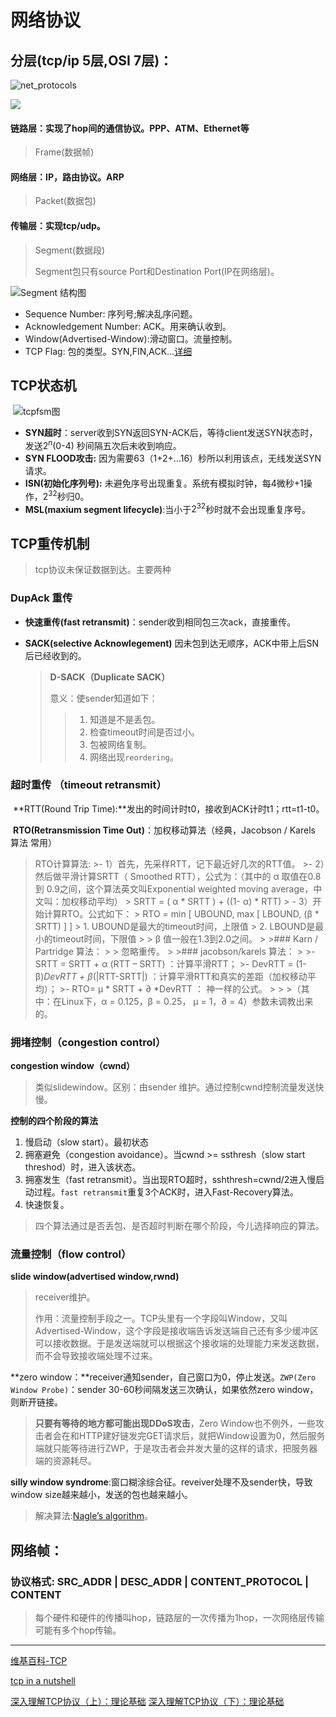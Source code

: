 # 网络协议

## 分层(tcp/ip 5层,OSI 7层)：

![net_protocols](../.././src/net_protocols.png)

![](../.././src/net_protocols-8042098.png)

#### 链路层：实现了hop间的通信协议。PPP、ATM、Ethernet等

> Frame(数据帧)

#### 网络层：IP，路由协议。ARP

> Packet(数据包)

#### 传输层：实现tcp/udp。

> Segment(数据段)
>
> Segment包只有source Port和Destination Port(IP在网络层)。 

![Segment 结构图](../.././src/134217wuckuyvvcsuygnds.png)

- Sequence Number: 序列号;解决乱序问题。
- Acknowledgement Number: ACK。用来确认收到。
- Window(Advertised-Window):滑动窗口。流量控制。
- TCP Flag: 包的类型。SYN,FIN,ACK…[详细](../.././src/image-20190725155505155.png) 

## TCP状态机

​	![tcpfsm图](../.././src/tcpfsm.png)

- **SYN超时**：server收到SYN返回SYN-ACK后，等待client发送SYN状态时，发送$2^n$(0-4) 秒间隔五次后未收到响应。
- **SYN FLOOD攻击:** 因为需要63（1+2+…16）秒所以利用该点，无线发送SYN请求。
- **ISN(初始化序列号):**  未避免序号出现重复。系统有模拟时钟，每4微秒+1操作，$2^{32}$秒归0。
- **MSL(maxium segment lifecycle)**:当小于$2^{32}$秒时就不会出现重复序号。

## TCP重传机制

> tcp协议未保证数据到达。主要两种

### DupAck 重传

- **快速重传(fast retransmit)**：sender收到相同包三次ack，直接重传。	

- **SACK(selective Acknowlegement)** 因未包到达无顺序，ACK中带上后SN后已经收到的。

  > **D-SACK（Duplicate SACK）**
  >
  > 意义：使sender知道如下：
  >
  > > 1. 知道是不是丢包。
  > > 2. 检查timeout时间是否过小。
  > > 3. 包被网络复制。
  > > 4. 网络出现`reordering`。

  

### 超时重传 （timeout retransmit）

​      **RTT(Round Trip Time):**发出的时间计时t0，接收到ACK计时t1；rtt=t1-t0。

​      **RTO(Retransmission Time Out)**：加权移动算法（经典，Jacobson / Karels 算法 常用）

>RTO计算算法:
	>- 1）首先，先采样RTT，记下最近好几次的RTT值。
	>- 2）然后做平滑计算SRTT（ Smoothed RTT），公式为：（其中的 α 取值在0.8 到 0.9之间，这个算法英文叫Exponential weighted moving average，中文叫：加权移动平均）
	>  SRTT = ( α * SRTT ) + ((1- α) * RTT)
	> - 3）开始计算RTO。公式如下：
	>  RTO = min [ UBOUND,  max [ LBOUND,   (β * SRTT) ]  ]
	> 1. UBOUND是最大的timeout时间，上限值
	> 2.  LBOUND是最小的timeout时间，下限值
	>
	> β 值一般在1.3到2.0之间。
	>
	>### Karn / Partridge 算法：
	> 
	>​	忽略重传。
	> 
	>### jacobson/karels 算法：
	>
	>- SRTT = SRTT + α (RTT – SRTT) ：计算平滑RTT；
	>- DevRTT = (1-β)*DevRTT + β*(|RTT-SRTT|) ：计算平滑RTT和真实的差距（加权移动平均）；
	>- RTO= μ * SRTT + ∂ *DevRTT ： 神一样的公式。
	>
	>
	>（其中：在Linux下，α = 0.125，β = 0.25， μ = 1，∂ = 4）参数未调教出来的。

### 拥堵控制（congestion control）

**congestion window（cwnd）**

> 类似slidewindow。区别：由sender 维护。通过控制cwnd控制流量发送快慢。

**控制的四个阶段的算法**

1. 慢启动（slow start）。最初状态
2. 拥塞避免（congestion avoidance）。当cwnd >= ssthresh（slow start threshod）时，进入该状态。
3. 拥塞发生（fast retransmit）。当出现RTO超时，sshthresh=cwnd/2进入慢启动过程。`fast retransmit`重复3个ACK时，进入Fast-Recovery算法。
4. 快速恢复。

> 四个算法通过是否丢包、是否超时判断在哪个阶段，今儿选择响应的算法。




### 流量控制（flow control）
**slide window(advertised window,rwnd)**

> receiver维护。
>
> 作用：流量控制手段之一。TCP头里有一个字段叫Window，又叫Advertised-Window，这个字段是接收端告诉发送端自己还有多少缓冲区可以接收数据。于是发送端就可以根据这个接收端的处理能力来发送数据，而不会导致接收端处理不过来。

**zero window：**receiver通知sender，自己窗口为0，停止发送。`ZWP(Zero Window Probe)`：sender 30-60秒间隔发送三次确认，如果依然zero window，则断开链接。

> **只要有等待的地方都可能出现DDoS攻击**，Zero Window也不例外，一些攻击者会在和HTTP建好链发完GET请求后，就把Window设置为0，然后服务端就只能等待进行ZWP，于是攻击者会并发大量的这样的请求，把服务器端的资源耗尽。

**silly window syndrome**:窗口糊涂综合征。reveiver处理不及sender快，导致window size越来越小，发送的包也越来越小。

> 解决算法:[Nagle’s algorithm](http://en.wikipedia.org/wiki/Nagle's_algorithm)。



## 网络帧：

### 协议格式: SRC_ADDR | DESC_ADDR | CONTENT_PROTOCOL | CONTENT

>  每个硬件和硬件的传播叫hop，链路层的一次传播为1hop，一次网络层传输可能有多个hop传输。

---

[维基百科-TCP](https://en.wikipedia.org/wiki/Transmission_Control_Protocol#Window_scaling)

[tcp in a nutshell](http://www.cs.miami.edu/home/burt/learning/Csc524.032/notes/tcp_nutshell.html)

[深入理解TCP协议（上）：理论基础](http://www.52im.net/thread-513-1-1.html)
[深入理解TCP协议（下）：理论基础](http://www.52im.net/thread-515-1-1.html)

